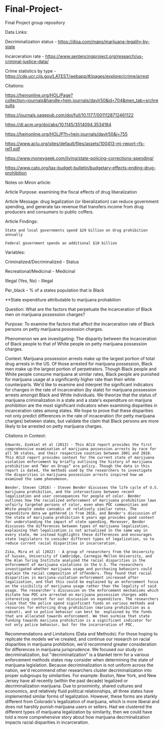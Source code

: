 # Final-Project-
Final Project group repository 

Data Links: 

Decriminalization status - https://disa.com/maps/marijuana-legality-by-state

Incarceration rate - https://www.sentencingproject.org/research/us-criminal-justice-data/

Crime statistics by type - https://cde.ucr.cjis.gov/LATEST/webapp/#/pages/explorer/crime/arrest

Citations:

https://heinonline.org/HOL/Page?collection=journals&handle=hein.journals/davlr50&id=704&men_tab=srchresults

https://journals.sagepub.com/doi/full/10.1177/0011128712461122

https://dl.acm.org/doi/abs/10.1145/3514094.3534184

https://heinonline.org/HOL/P?h=hein.journals/davlr50&i=755 

https://www.aclu.org/sites/default/files/assets/100413-mj-report-rfs-rel1.pdf 

https://www.moneygeek.com/living/state-policing-corrections-spending/

https://www.cato.org/tax-budget-bulletin/budgetary-effects-ending-drug-prohibition

Notes on Miron article:

  Article Purpose: examining the fiscal effects of drug liberalization 
  
  Article Message: drug legalization (or liberalization) can reduce government spending, and generate tax revenue that transfers income from drug producers and consumers to public coffers.
  
  Article Findings:
    
    State and local governments spend $29 billion on drug prohibition annually 
    
    Federal government spends an additional $18 billion 
    
Variables: 

Criminalized/Decriminalized - Status

Recreational/Medicinal - Medicinal

Illegal (Yes, No) - Illegal 

Per_black - % of a states population that is Black 

**State expenditure attributable to marijuana prohabition

Question: What are the factors that perpetuate the incarceration of Black men on marijuana possession charges?

Purpose: To examine the factors that affect the incarceration rate of Black persons on petty marijuana possession charges. 

Phenomenon we are investigating: The disparity between the incarceration of Black people to that of White people on petty marijuana possession charges. 

Context: Marijuana possession arrests make up the largest portion of total drug arrests in the US. Of those arrested for marijuana possession, Black men make up the largest portion of perpetrators. Though Black people and White people consume marijuana at similar rates, Black people are punished for marijuana usage at a significantly higher rate than their white counterparts. We'd like to examine and interpret the significant indicators for changes in the rate of incarceration (by state) for marijuana possession arrests amongst Black and White individuals. We theorize that the status of marijuana criminalization in a state  and a state's expenditure on marijuna prohibition are the most significant indicators when examining disparities in incarceration rates among states. We hope to prove that these disparities not only predict differences in the rate of incaceration (for petty marijuana charges) between states, but validate the claim that Black persons are more likely to be arrested on petty marijuana charges. 

  Citations in Context:
    
    Edwards, Ezekiel et al (2013) - This ACLU report provides the first comprehensive examination of marijuana possession arrests by race for all 50 states, and their respective counties between 2001 and 2010. This ACLU report provides context for the current state of marijuana violation enforcement by briefly outlining the history of marijuana prohibition and “War on Drugs” era policy. Though the data in this report is dated, the methods used by the researchers to investigate the disparities in marijuana possession arrests inspired how we examined the same phenomenon. 
    
    Bender, Steven (2016) - Steven Bender discusses the life cycle of U.S. marijuana prohibition, and the intersections between recent legalization and user consequences for people of color. Bender outlines how the racialized enforcement of marijuana prohibition laws unfairly targeted persons of color, even when POC communities and White people smoke cannabis at relatively similar rates. The expenditure data we gathered is from 2016, and Bender's discussion of the state of marijuana prohibition 6 years ago provides good context for understanding the impact of state spending. Moreover, Bender discusses the differences between types of marijuana legalization, explaining that legalization is not actualized in the same way in every state. He instead highlights these differences and encourages state legislators to consider different types of legalization, so to reduce current racial disparities in incarceration. 
    
    Zika, Mira et al (2022) - A group of researchers from the University of Sussex, University of Cambridge, Carnegie Mellon University, and the Alan Turing Institute analyzed the racial disparities in the enforcement of marijuana violations in the U.S. The researchers investigated whether marijuana usage and purchasing behaviors could explain the racial composition of offenders. They found that racial disparities in marijuna-violation enforcement increased after legalization, and that this could be explained by an enforcement focus on the visibility of marijuana usage rather than the legality of said usage. The researcher's discussion on the enforcement mechanisms which dictate how POC are arrested on marijuana possession charges adds interesting context for our discussion on expenditure. The researchers claim that the police spend siginficant funds on various methods and resources for enforcing drug prohibition (mariuna prohibition as a subset), and so police behavior can best be  explained by the funds that are allocated towards enforcement. We then surmise that state funding towards marijuna prohibition is a significant indicator for not only police behavior, but for the incarceration of POC. 


Recommendations and Limitations (Data and Methods): For those hoping to replicate the models we've created, and continue our research on racial disparities in marijuana prohibition, we'd recommend greater consideration for differences in marijuana jurisprudence. We focused our study on decriminalization, but "decriminalization" is a blanket term for a various enforcement methods states may consider when determining the state of marijuana legislation. Because decriminalization is not uniform across the nation, we'd recommend other researchers cluster decriminalization into proper subgroups by similarities. For example: Boston, New York, and New Jersey have all recently  (within the past decade) legalized or decriminalization marijuana. Due to proximinity, shared cultures and economics, and relatively fluid political relationships, all three states have implemented similar forms of legalization. However, these forms are starkly different from Colorado's legalization of marijuana, which is more liberal and does not harshly punish marijuana users or sellers. Had we clustered the different types of marijuana legalization by similarity, then we could have told a more comprehensive story about how marijuana decrminalization impacts racial disparities in incarceration. 



